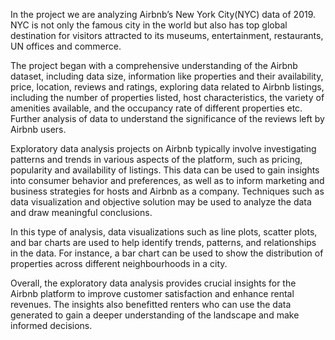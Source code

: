 In the project we are analyzing Airbnb’s New York City(NYC) data of 2019. NYC is not only the famous city in the world but also has top global destination for visitors attracted to its museums, entertainment, restaurants, UN offices and commerce.

The project began with a comprehensive understanding of the Airbnb dataset, including data size, information like properties and their availability, price, location, reviews and ratings, exploring data related to Airbnb listings, including the number of properties listed, host characteristics, the variety of amenities available, and the occupancy rate of different properties etc. Further analysis of data to understand the significance of the reviews left by Airbnb users.

Exploratory data analysis projects on Airbnb typically involve investigating patterns and trends in various aspects of the platform, such as pricing, popularity and availability of listings. This data can be used to gain insights into consumer behavior and preferences, as well as to inform marketing and business strategies for hosts and Airbnb as a company. Techniques such as data visualization and objective solution may be used to analyze the data and draw meaningful conclusions.

In this type of analysis, data visualizations such as line plots, scatter plots, and bar charts are used to help identify trends, patterns, and relationships in the data. For instance, a bar chart can be used to show the distribution of properties across different neighbourhoods in a city.

Overall, the exploratory data analysis provides crucial insights for the Airbnb platform to improve customer satisfaction and enhance rental revenues. The insights also benefitted renters who can use the data generated to gain a deeper understanding of the landscape and make informed decisions.
